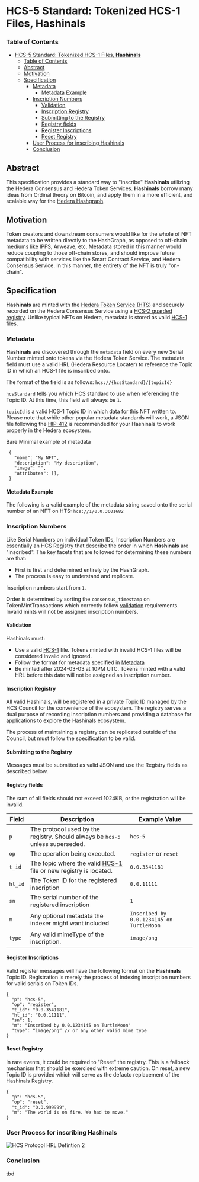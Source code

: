 # HCS-5 Standard: Tokenized HCS-1 Files, **Hashinals**

### Table of Contents

- [HCS-5 Standard: Tokenized HCS-1 Files, **Hashinals**](#hcs-5-standard-tokenized-hcs-1-files-hashinals)
    - [Table of Contents](#table-of-contents)
  - [Abstract](#abstract)
  - [Motivation](#motivation)
  - [Specification](#specification)
    - [Metadata](#metadata)
      - [Metadata Example](#metadata-example)
    - [Inscription Numbers](#inscription-numbers)
      - [Validation](#validation)
      - [Inscription Registry](#inscription-registry)
      - [Submitting to the Registry](#submitting-to-the-registry)
      - [Registry fields](#registry-fields)
      - [Register Inscriptions](#register-inscriptions)
      - [Reset Registry](#reset-registry)
    - [User Process for inscribing Hashinals](#user-process-for-inscribing-hashinals)
    - [Conclusion](#conclusion)

## Abstract

This specification provides a standard way to "inscribe" **Hashinals** utilizing the Hedera Consensus and Hedera Token Services. **Hashinals** borrow many ideas from Ordinal theory on Bitcoin, and apply them in a more efficient, and scalable way for the [Hedera Hashgraph](https://hedera.com).

## Motivation

Token creators and downstream consumers would like for the whole of NFT metadata to be written directly to the HashGraph, as opposed to off-chain mediums like IPFS, Arweave, etc. Metadata stored in this manner would reduce coupling to those off-chain stores, and should improve future compatibility with services like the Smart Contract Service, and Hedera Consensus Service. In this manner, the entirety of the NFT is truly "on-chain".

## Specification

**Hashinals** are minted with the [Hedera Token Service (HTS)](https://hedera.com/token-service) and securely recorded on the Hedera Consensus Service using a [HCS-2 guarded registry](hcs-2.md). Unlike typical NFTs on Hedera, metadata is stored as valid [HCS-1](hcs-1.md) files.

### Metadata

**Hashinals** are discovered through the `metadata` field on every new Serial Number minted onto tokens via the Hedera Token Service. The metadata field must use a valid HRL (Hedera Resource Locater) to reference the Topic ID in which an HCS-1 file is inscribed onto.

The format of the field is as follows:
`hcs://{hcsStandard}/{topicId}`

`hcsStandard` tells you which HCS standard to use when referencing the Topic ID. At this time, this field will always be `1`.

`topicId` is a valid HCS-1 Topic ID in which data for this NFT written to. Please note that while other popular metadata standards will work, a JSON file following the [HIP-412](https://hips.hedera.com/hip/hip-412) is recommended for your Hashinals to work properly in the Hedera ecosystem. 

Bare Minimal example of metadata

```
 {
   "name": "My NFT",
   "description": "My description",
   "image": "",
   "attributes": [],
 }
```

#### Metadata Example
The following is a valid example of the metadata string saved onto the serial number of an NFT on HTS:
`hcs://1/0.0.3601682`

### Inscription Numbers

Like Serial Numbers on individual Token IDs, Inscription Numbers are essentially an HCS Registry that describe the order in which **Hashinals** are "inscribed". The key facets that are followed for determining these numbers are that:
- First is first and determined entirely by the HashGraph.
- The process is easy to understand and replicate.

Inscription numbers start from `1`.

Order is determined by sorting the `consensus_timestamp` on TokenMintTransactions which correctly follow [validation](#validation) requirements. Invalid mints will not be assigned inscription numbers.

#### Validation

Hashinals must:

- Use a valid [HCS-1](hcs-1.md) file. Tokens minted with invalid HCS-1 files will be considered invalid and ignored.
- Follow the format for metadata specified in [Metadata](#metadata)
- Be minted after 2024-03-03 at 10PM UTC. Tokens minted with a valid HRL before this date will not be assigned an inscription number.

#### Inscription Registry

All valid Hashinals, will be registered in a private Topic ID managed by the HCS Council for the convenience of the ecosystem. The registry serves a dual purpose of recording inscription numbers and providing a database for applications to explore the Hashinals ecosystem.

The process of maintaining a registry can be replicated outside of the Council, but must follow the specification to be valid.

#### Submitting to the Registry
Messages must be submitted as valid JSON and use the Registry fields as described below.

#### Registry fields

The sum of all fields should not exceed 1024KB, or the registration will be invalid. 

| Field  | Description                                                | Example Value |
|--------|------------------------------------------------------------|---------------|
| `p`    | The protocol used by the registry. Should always be `hcs-5` unless superseded.       | `hcs-5`
| `op`   | The operation being executed.  | `register` or `reset`
| `t_id` | The topic where the valid [HCS-1](hcs-1) file or new registry is located.  | `0.0.3541181` |
| `ht_id`| The Token ID for the registered inscription                | `0.0.11111`   |
| `sn`   | The serial number of the registered inscription            | `1`           |
| `m`    | Any optional metadata the indexer might want included      | `Inscribed by 0.0.1234145 on TurtleMoon` |
| `type` | Any valid mimeType of the inscription.                     | `image/png`   |

#### Register Inscriptions

Valid register messages will have the following format on the **Hashinals** Topic ID. Registration is merely the process of indexing inscription numbers for valid serials on Token IDs.

```
{
  "p": "hcs-5",
  "op": "register",
  "t_id": "0.0.3541181",
  "ht_id": "0.0.11111",
  "sn": 1,
  "m": "Inscribed by 0.0.1234145 on TurtleMoon"
  “type”: “image/png” // or any other valid mime type
}
```

#### Reset Registry
In rare events, it could be required to "Reset" the registry. This is a fallback mechanism that should be exercised with extreme caution. On reset, a new Topic ID is provided which will serve as the defacto replacement of the Hashinals Registry.

```
{
  "p": "hcs-5",
  "op": "reset",
  "t_id": "0.0.999999",
  "m": "The world is on fire. We had to move."
}
```

### User Process for inscribing Hashinals
![HCS Protocol HRL Defintion 2](./assets/hcs-5-lifecycle.png)


### Conclusion
tbd
